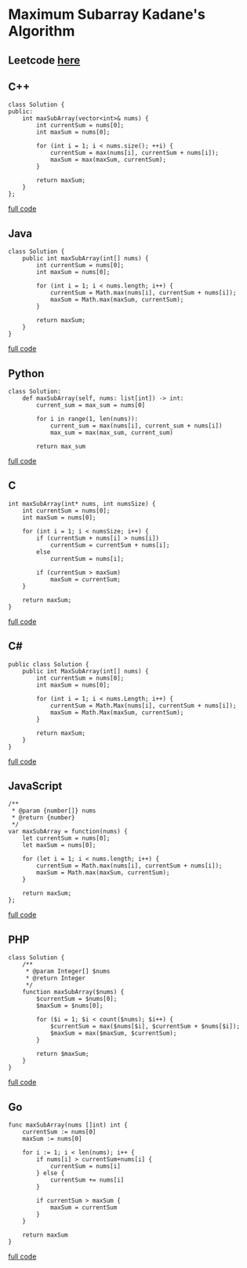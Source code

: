 # Maximum Subarray Kadane's Algorithm

## Leetcode [here](https://leetcode.com/problems/maximum-subarray/description/)

## C++

```
class Solution {
public:
    int maxSubArray(vector<int>& nums) {
        int currentSum = nums[0];
        int maxSum = nums[0];
        
        for (int i = 1; i < nums.size(); ++i) {
            currentSum = max(nums[i], currentSum + nums[i]);
            maxSum = max(maxSum, currentSum);
        }

        return maxSum;
    }
};

```
[full code](Maximum_Subarray_Kadane_S_Algorithm.cpp)

## Java

```
class Solution {
    public int maxSubArray(int[] nums) {
        int currentSum = nums[0];
        int maxSum = nums[0];

        for (int i = 1; i < nums.length; i++) {
            currentSum = Math.max(nums[i], currentSum + nums[i]);
            maxSum = Math.max(maxSum, currentSum);
        }

        return maxSum;
    }
}

```
[full code](Maximum_Subarray_Kadane_S_Algorithm.java)

## Python

```
class Solution:
    def maxSubArray(self, nums: list[int]) -> int:
        current_sum = max_sum = nums[0]

        for i in range(1, len(nums)):
            current_sum = max(nums[i], current_sum + nums[i])
            max_sum = max(max_sum, current_sum)

        return max_sum

```
[full code](Maximum_Subarray_Kadane_S_Algorithm.py)

## C

```
int maxSubArray(int* nums, int numsSize) {
    int currentSum = nums[0];
    int maxSum = nums[0];

    for (int i = 1; i < numsSize; i++) {
        if (currentSum + nums[i] > nums[i])
            currentSum = currentSum + nums[i];
        else
            currentSum = nums[i];

        if (currentSum > maxSum)
            maxSum = currentSum;
    }

    return maxSum;
}

```
[full code](Maximum_Subarray_Kadane_S_Algorithm.c)

## C#

```
public class Solution {
    public int MaxSubArray(int[] nums) {
        int currentSum = nums[0];
        int maxSum = nums[0];

        for (int i = 1; i < nums.Length; i++) {
            currentSum = Math.Max(nums[i], currentSum + nums[i]);
            maxSum = Math.Max(maxSum, currentSum);
        }

        return maxSum;
    }
}

```
[full code](Maximum_Subarray_Kadane_S_Algorithm.cs)

## JavaScript

```
/**
 * @param {number[]} nums
 * @return {number}
 */
var maxSubArray = function(nums) {
    let currentSum = nums[0];
    let maxSum = nums[0];

    for (let i = 1; i < nums.length; i++) {
        currentSum = Math.max(nums[i], currentSum + nums[i]);
        maxSum = Math.max(maxSum, currentSum);
    }

    return maxSum;
};

```
[full code](Maximum_Subarray_Kadane_S_Algorithm.js)

## PHP

```
class Solution {
    /**
     * @param Integer[] $nums
     * @return Integer
     */
    function maxSubArray($nums) {
        $currentSum = $nums[0];
        $maxSum = $nums[0];

        for ($i = 1; $i < count($nums); $i++) {
            $currentSum = max($nums[$i], $currentSum + $nums[$i]);
            $maxSum = max($maxSum, $currentSum);
        }

        return $maxSum;
    }
}

```
[full code](Maximum_Subarray_Kadane_S_Algorithm.php)

## Go

```
func maxSubArray(nums []int) int {
    currentSum := nums[0]
    maxSum := nums[0]

    for i := 1; i < len(nums); i++ {
        if nums[i] > currentSum+nums[i] {
            currentSum = nums[i]
        } else {
            currentSum += nums[i]
        }

        if currentSum > maxSum {
            maxSum = currentSum
        }
    }

    return maxSum
}

```
[full code](Maximum_Subarray_Kadane_S_Algorithm.go)
